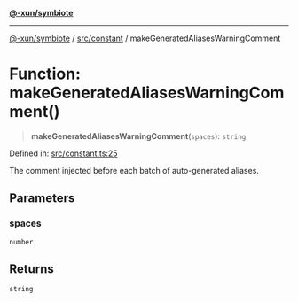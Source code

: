 [**@-xun/symbiote**](../../../README.md)

***

[@-xun/symbiote](../../../README.md) / [src/constant](../README.md) / makeGeneratedAliasesWarningComment

# Function: makeGeneratedAliasesWarningComment()

> **makeGeneratedAliasesWarningComment**(`spaces`): `string`

Defined in: [src/constant.ts:25](https://github.com/Xunnamius/symbiote/blob/177b18c16bd1c04c96d8c434ec7a45a66c3f0201/src/constant.ts#L25)

The comment injected before each batch of auto-generated aliases.

## Parameters

### spaces

`number`

## Returns

`string`
